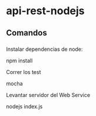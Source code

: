 # api-rest-nodejs

## Comandos
###

Instalar dependencias de node:

npm install

Correr los test

mocha

Levantar servidor del Web Service

nodejs index.js
